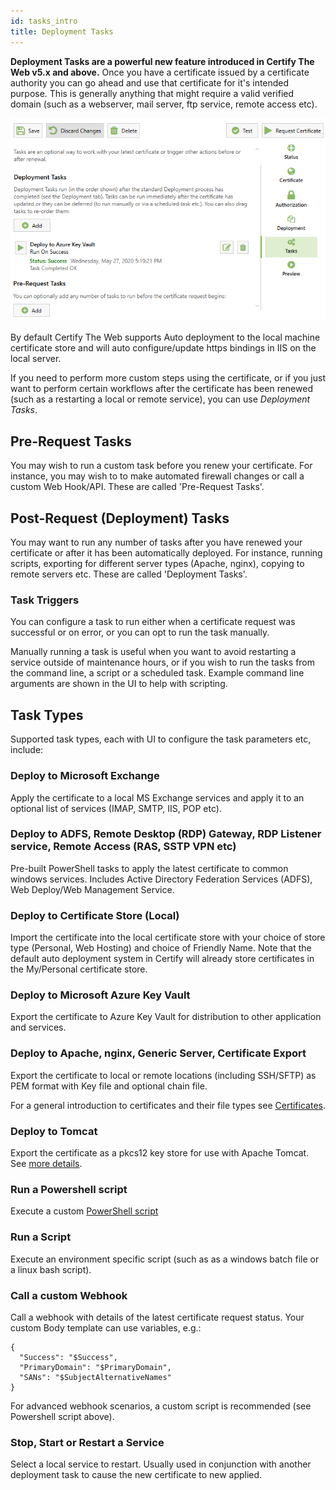 ```yaml
---
id: tasks_intro
title: Deployment Tasks
---
```


**Deployment Tasks are a powerful new feature introduced in Certify The Web v5.x and above.**
Once you have a certificate issued by a certificate authority you can go ahead and use that certificate for it's intended purpose. This is generally anything that might require a valid verified domain (such as a webserver, mail server, ftp service, remote access etc).

![Startup UI](/assets/screens/DeploymentTasks.png)

By default Certify The Web supports Auto deployment to the local machine certificate store and will auto configure/update https bindings in IIS on the local server.

 If you need to perform more custom steps using the certificate, or if you just want to perform certain workflows after the certificate has been renewed (such as a restarting a local or remote service), you can use *Deployment Tasks*.


## Pre-Request Tasks
You may wish to run a custom task before you renew your certificate. For instance, you may wish to to make automated firewall changes or call a custom Web Hook/API. These are called 'Pre-Request Tasks'.

## Post-Request (Deployment) Tasks
You may want to run any number of tasks after you have renewed your certificate or after it has been automatically deployed.  For instance, running scripts, exporting for different server types (Apache, nginx), copying to remote servers etc. These are called 'Deployment Tasks'.

### Task Triggers
You can configure a task to run either when a certificate request was successful or on error, or you can opt to run the task manually. 

Manually running a task is useful when you want to avoid restarting a service outside of maintenance hours, or if you wish to run the tasks from the command line, a script or a scheduled task. Example command line arguments are shown in the UI to help with scripting.

## Task Types
Supported task types, each with UI to configure the task parameters etc, include:

### Deploy to Microsoft Exchange
Apply the certificate to a local MS Exchange services and apply it to an optional list of services (IMAP, SMTP, IIS, POP etc).

### Deploy to ADFS, Remote Desktop (RDP) Gateway, RDP Listener service, Remote Access (RAS, SSTP VPN etc)
Pre-built PowerShell tasks to apply the latest certificate to common windows services. Includes Active Directory Federation Services (ADFS), Web Deploy/Web Management Service.

### Deploy to Certificate Store (Local)
Import the certificate into the local certificate store with your choice of store type (Personal, Web Hosting) and choice of Friendly Name. Note that the default auto deployment system in Certify will already store certificates in the My/Personal certificate store.

### Deploy to Microsoft Azure Key Vault
Export the certificate to Azure Key Vault for distribution to other application and services.

### Deploy to Apache, nginx, Generic Server, Certificate Export
Export the certificate to local or remote locations (including SSH/SFTP) as PEM format with Key file and optional chain file. 

For a general introduction to certificates and their file types see [Certificates](../guides/certificates).

### Deploy to Tomcat
Export the certificate as a pkcs12 key store for use with Apache Tomcat. See [more details](./tasks/tomcat).

### Run a Powershell script
Execute a custom [PowerShell script](../script-hooks)

### Run a Script
Execute an environment specific script (such as as a windows batch file or a linux bash script).

### Call a custom Webhook
Call a webhook with details of the latest certificate request status. Your custom Body template can use variables, e.g.:
```
{
  "Success": "$Success",
  "PrimaryDomain": "$PrimaryDomain",
  "SANs": "$SubjectAlternativeNames"
}
```

For advanced webhook scenarios, a custom script is recommended (see Powershell script above).

### Stop, Start or Restart a Service
Select a local service to restart. Usually used in conjunction with another deployment task to cause the new certificate to new applied.
